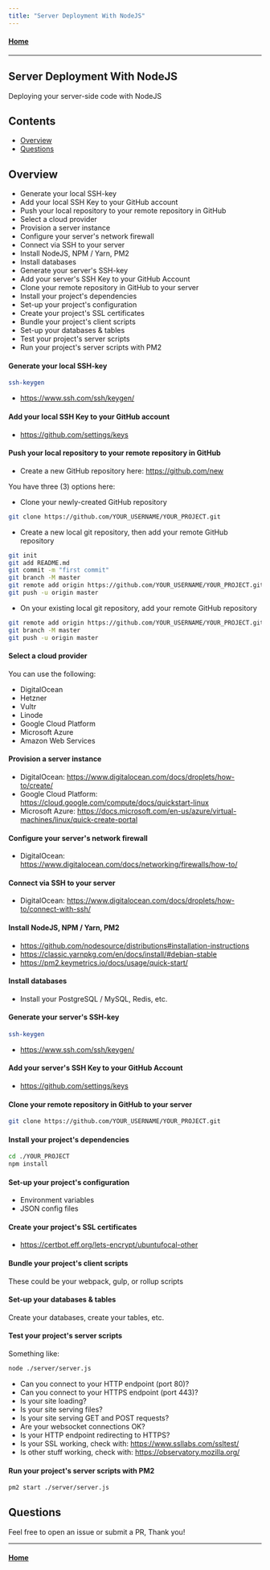 ```yaml
---
title: "Server Deployment With NodeJS"
---
```


#### [Home](https://pikaxyz420.github.io/guides/)

---

## Server Deployment With NodeJS

Deploying your server-side code with NodeJS

## Contents

- [Overview](#overview)
- [Questions](#questions)

## Overview

- Generate your local SSH-key
- Add your local SSH Key to your GitHub account
- Push your local repository to your remote repository in GitHub
- Select a cloud provider
- Provision a server instance
- Configure your server's network firewall
- Connect via SSH to your server
- Install NodeJS, NPM / Yarn, PM2
- Install databases
- Generate your server's SSH-key
- Add your server's SSH Key to your GitHub Account
- Clone your remote repository in GitHub to your server
- Install your project's dependencies
- Set-up your project's configuration
- Create your project's SSL certificates
- Bundle your project's client scripts
- Set-up your databases & tables
- Test your project's server scripts
- Run your project's server scripts with PM2



#### Generate your local SSH-key

```sh
ssh-keygen
```

- https://www.ssh.com/ssh/keygen/

#### Add your local SSH Key to your GitHub account

- https://github.com/settings/keys

#### Push your local repository to your remote repository in GitHub

- Create a new GitHub repository here: https://github.com/new

You have three (3) options here:

- Clone your newly-created GitHub repository

```sh
git clone https://github.com/YOUR_USERNAME/YOUR_PROJECT.git
```

- Create a new local git repository, then add your remote GitHub repository 

```sh
git init
git add README.md
git commit -m "first commit"
git branch -M master
git remote add origin https://github.com/YOUR_USERNAME/YOUR_PROJECT.git
git push -u origin master
```

- On your existing local git repository, add your remote GitHub repository

```sh
git remote add origin https://github.com/YOUR_USERNAME/YOUR_PROJECT.git
git branch -M master
git push -u origin master
```

#### Select a cloud provider

You can use the following:

- DigitalOcean
- Hetzner
- Vultr
- Linode
- Google Cloud Platform
- Microsoft Azure
- Amazon Web Services

#### Provision a server instance

- DigitalOcean: https://www.digitalocean.com/docs/droplets/how-to/create/
- Google Cloud Platform: https://cloud.google.com/compute/docs/quickstart-linux
- Microsoft Azure: https://docs.microsoft.com/en-us/azure/virtual-machines/linux/quick-create-portal

#### Configure your server's network firewall

- DigitalOcean: https://www.digitalocean.com/docs/networking/firewalls/how-to/

#### Connect via SSH to your server

- DigitalOcean: https://www.digitalocean.com/docs/droplets/how-to/connect-with-ssh/

#### Install NodeJS, NPM / Yarn, PM2

- https://github.com/nodesource/distributions#installation-instructions
- https://classic.yarnpkg.com/en/docs/install/#debian-stable
- https://pm2.keymetrics.io/docs/usage/quick-start/

#### Install databases

- Install your PostgreSQL / MySQL, Redis, etc.

#### Generate your server's SSH-key

```sh
ssh-keygen
```

- https://www.ssh.com/ssh/keygen/

#### Add your server's SSH Key to your GitHub Account

- https://github.com/settings/keys

#### Clone your remote repository in GitHub to your server

```sh
git clone https://github.com/YOUR_USERNAME/YOUR_PROJECT.git
```

#### Install your project's dependencies

```sh
cd ./YOUR_PROJECT
npm install
```

#### Set-up your project's configuration

- Environment variables
- JSON config files

#### Create your project's SSL certificates

- https://certbot.eff.org/lets-encrypt/ubuntufocal-other

#### Bundle your project's client scripts

These could be your webpack, gulp, or rollup scripts

#### Set-up your databases & tables

Create your databases, create your tables, etc.

#### Test your project's server scripts

Something like:

```sh
node ./server/server.js
```

- Can you connect to your HTTP endpoint (port 80)?
- Can you connect to your HTTPS endpoint (port 443)?
- Is your site loading?
- Is your site serving files?
- Is your site serving GET and POST requests?
- Are your websocket connections OK?
- Is your HTTP endpoint redirecting to HTTPS?
- Is your SSL working, check with: https://www.ssllabs.com/ssltest/
- Is other stuff working, check with: https://observatory.mozilla.org/

#### Run your project's server scripts with PM2

```sh
pm2 start ./server/server.js
```

## Questions

Feel free to open an issue or submit a PR, Thank you!

---

#### [Home](https://pikaxyz420.github.io/guides/)
